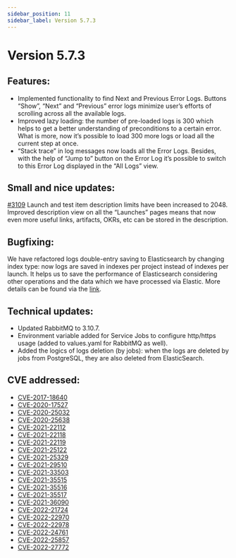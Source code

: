 ```yaml
---
sidebar_position: 11
sidebar_label: Version 5.7.3
---
```


# Version 5.7.3

## Features:

- Implemented functionality to find Next and Previous Error Logs.
  Buttons “Show”, “Next” and “Previous” error logs minimize user’s efforts of scrolling across all the available logs.
- Improved lazy loading: the number of pre-loaded logs is 300 which helps to get a better understanding of preconditions to a certain error. What is more, now it’s possible to load 300 more logs or load all the current step at once.
- “Stack trace” in log messages now loads all the Error Logs.
  Besides, with the help of “Jump to” button on the Error Log it’s possible to switch to this Error Log displayed in the “All Logs” view.

## Small and nice updates:

[#3109](https://github.com/reportportal/service-ui/pull/3109) Launch and test item description limits have been increased to 2048. Improved description view on all the “Launches” pages means that now even more useful links, artifacts, OKRs, etc can be stored in the description.

## Bugfixing:
We have refactored logs double-entry saving to Elasticsearch by changing index type: now logs are saved in indexes per project instead of indexes per launch. It helps us to save the performance of Elasticsearch considering other operations and the data which we have processed via Elastic.
More details can be found via the [link](https://reportportal.io/blog/performance-improvements-in-5-7-3).

## Technical updates:

- Updated RabbitMQ to 3.10.7.
- Environment variable added for Service Jobs to configure http/https usage (added to values.yaml for RabbitMQ as well).
- Added the logics of logs deletion (by jobs): when the logs are deleted by jobs from PostgreSQL, they are also deleted from ElasticSearch.

## CVE addressed:

- [CVE-2017-18640](https://github.com/advisories/GHSA-rvwf-54qp-4r6v)
- [CVE-2020-17527](https://github.com/advisories/GHSA-vvw4-rfwf-p6hx)
- [CVE-2020-25032](https://github.com/advisories/GHSA-xc3p-ff3m-f46v)
- [CVE-2020-25638](https://github.com/advisories/GHSA-j8jw-g6fq-mp7h)
- [CVE-2021-22112](https://github.com/advisories/GHSA-gq28-h5vg-8prx)
- [CVE-2021-22118](https://github.com/advisories/GHSA-gfwj-fwqj-fp3v)
- [CVE-2021-22119](https://github.com/advisories/GHSA-w9jg-gvgr-354m)
- [CVE-2021-25122](https://github.com/advisories/GHSA-j39c-c8hj-x4j3)
- [CVE-2021-25329](https://github.com/advisories/GHSA-jgwr-3qm3-26f3)
- [CVE-2021-29510](https://github.com/advisories/GHSA-5jqp-qgf6-3pvh)
- [CVE-2021-33503](https://github.com/advisories/GHSA-q2q7-5pp4-w6pg)
- [CVE-2021-35515](https://github.com/advisories/GHSA-7hfm-57qf-j43q)
- [CVE-2021-35516](https://github.com/advisories/GHSA-crv7-7245-f45f)
- [CVE-2021-35517](https://github.com/advisories/GHSA-xqfj-vm6h-2x34)
- [CVE-2021-36090](https://github.com/advisories/GHSA-mc84-pj99-q6hh)
- [CVE-2022-21724](https://github.com/advisories/GHSA-v7wg-cpwc-24m4)
- [CVE-2022-22970](https://github.com/advisories/GHSA-hh26-6xwr-ggv7)
- [CVE-2022-22978](https://github.com/advisories/GHSA-hh32-7344-cg2f)
- [CVE-2022-24761](https://github.com/advisories/GHSA-4f7p-27jc-3c36)
- [CVE-2022-25857](https://github.com/advisories/GHSA-3mc7-4q67-w48m)
- [CVE-2022-27772](https://github.com/advisories/GHSA-cm59-pr5q-cw85)

